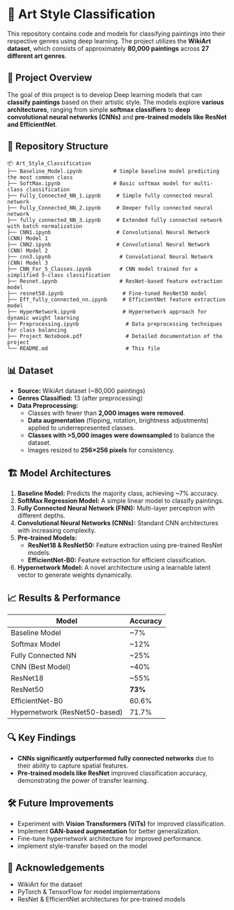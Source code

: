 # 🎨 Art Style Classification

This repository contains code and models for classifying paintings into their respective genres using deep learning. The project utilizes the **WikiArt dataset**, which consists of approximately **80,000 paintings** across **27 different art genres**.

## 📌 Project Overview
The goal of this project is to develop Deep learning models that can **classify paintings** based on their artistic style. The models explore **various architectures**, ranging from simple **softmax classifiers** to **deep convolutional neural networks (CNNs)** and **pre-trained models like ResNet and EfficientNet**.

## 📂 Repository Structure
```
📦 Art_Style_Classification
├── Baseline_Model.ipynb          # Simple baseline model predicting the most common class
├── SoftMax.ipynb                 # Basic softmax model for multi-class classification
├── Fully_Connected_NN_1.ipynb     # Simple fully connected neural network
├── Fully_Connected_NN_2.ipynb     # Deeper fully connected neural network
├── fully_connected_NN_3.ipynb     # Extended fully connected network with batch normalization
├── CNN1.ipynb                     # Convolutional Neural Network (CNN) Model 1
├── CNN2.ipynb                     # Convolutional Neural Network (CNN) Model 2
├── cnn3.ipynb                      # Convolutional Neural Network (CNN) Model 3
├── CNN_For_5_Classes.ipynb         # CNN model trained for a simplified 5-class classification
├── Resnet.ipynb                    # ResNet-based feature extraction model
├── resnet50.ipynb                   # Fine-tuned ResNet50 model
├── Eff_fully_connected_nn.ipynb     # EfficientNet feature extraction model
├── HyperNetwork.ipynb               # Hypernetwork approach for dynamic weight learning
├── Preprocessing.ipynb               # Data preprocessing techniques for class balancing
├── Project Notebook.pdf              # Detailed documentation of the project
└── README.md                         # This file
```

## 📊 Dataset
- **Source:** WikiArt dataset (~80,000 paintings)
- **Genres Classified:** 13 (after preprocessing)
- **Data Preprocessing:**
  - Classes with fewer than **2,000 images were removed**.
  - **Data augmentation** (flipping, rotation, brightness adjustments) applied to underrepresented classes.
  - **Classes with >5,000 images were downsampled** to balance the dataset.
  - Images resized to **256×256 pixels** for consistency.

## 🏗️ Model Architectures
1. **Baseline Model:** Predicts the majority class, achieving ~7% accuracy.
2. **SoftMax Regression Model:** A simple linear model to classify paintings.
3. **Fully Connected Neural Network (FNN):** Multi-layer perceptron with different depths.
4. **Convolutional Neural Networks (CNNs):** Standard CNN architectures with increasing complexity.
5. **Pre-trained Models:**
   - **ResNet18 & ResNet50:** Feature extraction using pre-trained ResNet models.
   - **EfficientNet-B0:** Feature extraction for efficient classification.
6. **Hypernetwork Model:** A novel architecture using a learnable latent vector to generate weights dynamically.

## 📈 Results & Performance
| Model                           | Accuracy |
|---------------------------------|----------|
| Baseline Model                  | ~7%      |
| Softmax Model                    | ~12%     |
| Fully Connected NN               | ~25%     |
| CNN (Best Model)                 | ~40%     |
| ResNet18                         | ~55%     |
| ResNet50                         | **73%**  |
| EfficientNet-B0                   | 60.6%    |
| Hypernetwork (ResNet50-based)     | 71.7%    |

## 🔍 Key Findings
- **CNNs significantly outperformed fully connected networks** due to their ability to capture spatial features.
- **Pre-trained models like ResNet** improved classification accuracy, demonstrating the power of transfer learning.


## 🛠️ Future Improvements
- Experiment with **Vision Transformers (ViTs)** for improved classification.
- Implement **GAN-based augmentation** for better generalization.
- Fine-tune hypernetwork architecture for improved performance.
- implement style-transfer based on the model

## 🤝 Acknowledgements
- WikiArt for the dataset
- PyTorch & TensorFlow for model implementations
- ResNet & EfficientNet architectures for pre-trained models
